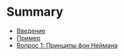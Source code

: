 ﻿# Summary

* [Введение](README.md)
* [Пример](tickets/SAMPLE.md)
* [Вопрос 1: Принципы фон Неймана](tickets/1.md)